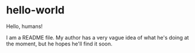 hello-world
===========

Hello, humans!

I am a README file. My author has a very vague idea of what he's doing at the moment, but he hopes he'll find it soon.
